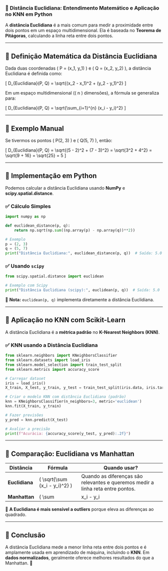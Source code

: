 ### 📌 **Distância Euclidiana: Entendimento Matemático e Aplicação no KNN em Python**  

A **distância Euclidiana** é a mais comum para medir a proximidade entre dois pontos em um espaço multidimensional. Ela é baseada no **Teorema de Pitágoras**, calculando a linha reta entre dois pontos.  

---

## 🔹 **Definição Matemática da Distância Euclidiana**  
Dada duas coordenadas \( P = (x_1, y_1) \) e \( Q = (x_2, y_2) \), a distância Euclidiana é definida como:

\[
D_{Euclidiana}(P, Q) = \sqrt{(x_2 - x_1)^2 + (y_2 - y_1)^2}
\]

Em um espaço multidimensional (\( n \) dimensões), a fórmula se generaliza para:

\[
D_{Euclidiana}(P, Q) = \sqrt{\sum_{i=1}^{n} (x_i - y_i)^2}
\]

---

## 🔹 **Exemplo Manual**  

Se tivermos os pontos \( P(2, 3) \) e \( Q(5, 7) \), então:

\[
D_{Euclidiana}(P, Q) = \sqrt{(5 - 2)^2 + (7 - 3)^2} = \sqrt{3^2 + 4^2} = \sqrt{9 + 16} = \sqrt{25} = 5
\]

---

## 🔹 **Implementação em Python**  

Podemos calcular a distância Euclidiana usando **NumPy** e **scipy.spatial.distance**.

### ✅ **Cálculo Simples**
```python
import numpy as np

def euclidean_distance(p, q):
    return np.sqrt(np.sum((np.array(p) - np.array(q))**2))

# Exemplo
p = (2, 3)
q = (5, 7)
print("Distância Euclidiana:", euclidean_distance(p, q))  # Saída: 5.0
```

### ✅ **Usando `scipy`**
```python
from scipy.spatial.distance import euclidean

# Exemplo com Scipy
print("Distância Euclidiana (scipy):", euclidean(p, q))  # Saída: 5.0
```
🚀 **Nota:** `euclidean(p, q)` implementa diretamente a distância Euclidiana.

---

## 🔹 **Aplicação no KNN com Scikit-Learn**  
A distância Euclidiana é a **métrica padrão** no **K-Nearest Neighbors (KNN)**.

### ✅ **KNN usando a Distância Euclidiana**
```python
from sklearn.neighbors import KNeighborsClassifier
from sklearn.datasets import load_iris
from sklearn.model_selection import train_test_split
from sklearn.metrics import accuracy_score

# Carregar dataset
iris = load_iris()
X_train, X_test, y_train, y_test = train_test_split(iris.data, iris.target, test_size=0.2, random_state=42)

# Criar o modelo KNN com distância Euclidiana (padrão)
knn = KNeighborsClassifier(n_neighbors=3, metric='euclidean')
knn.fit(X_train, y_train)

# Fazer previsões
y_pred = knn.predict(X_test)

# Avaliar a precisão
print(f"Acurácia: {accuracy_score(y_test, y_pred):.2f}")
```
---

## 🔹 **Comparação: Euclidiana vs Manhattan**
| Distância         | Fórmula                                              | Quando usar?                              |
|------------------|-----------------------------------------------------|------------------------------------------|
| **Euclidiana**   | \( \sqrt{\sum (x_i - y_i)^2} \)                     | Quando as diferenças são relevantes e queremos medir a linha reta entre pontos. |
| **Manhattan**    | \( \sum |x_i - y_i| \)                              | Quando o deslocamento ocorre em eixos ortogonais (como ruas de cidade). |

🔹 **A Euclidiana é mais sensível a outliers** porque eleva as diferenças ao quadrado.

---

## 🔹 **Conclusão**
A distância Euclidiana mede a menor linha reta entre dois pontos e é amplamente usada em aprendizado de máquina, incluindo o **KNN**. Em **dados normalizados**, geralmente oferece melhores resultados do que a Manhattan. 🚀